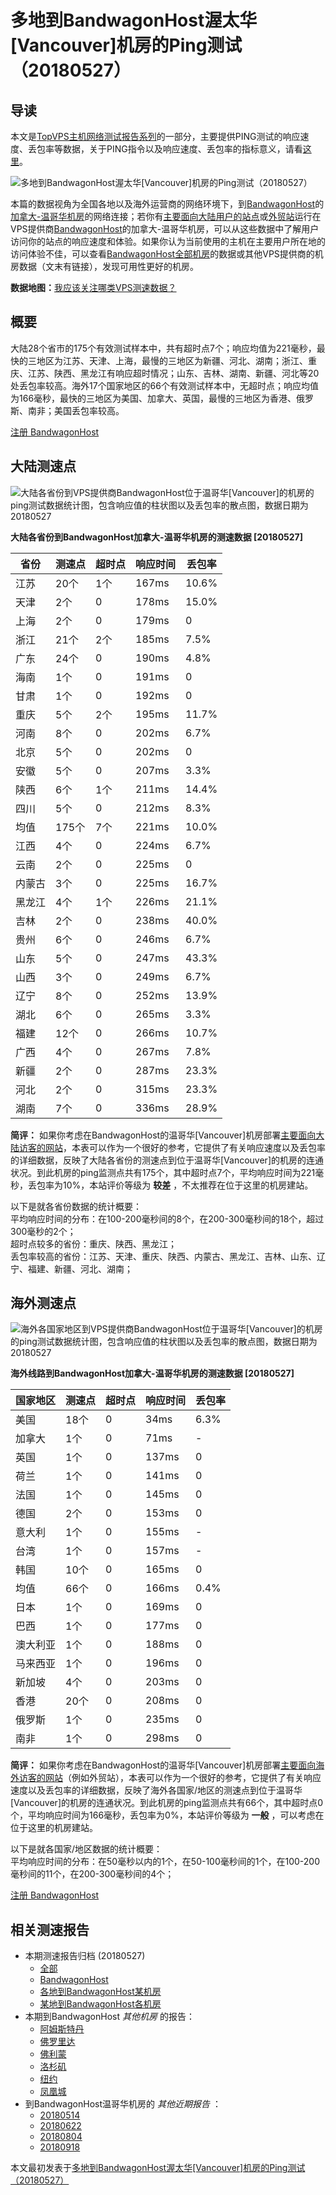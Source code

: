 #  多地到BandwagonHost渥太华[Vancouver]机房的Ping测试（20180527） 

## 导读

本文是[TopVPS主机网络测试报告系列](https://vps123.top/pingtest)的一部分，主要提供PING测试的响应速度、丢包率等数据，关于PING指令以及响应速度、丢包率的指标意义，请看[这里](https://vps123.top/what-is-ping.html)。

![多地到BandwagonHost渥太华\[Vancouver\]机房的Ping测试（20180527）](/images/thumbnails/to_bwg_Vancouver.png)

本篇的数据视角为全国各地以及海外运营商的网络环境下，到[BandwagonHost](https://vps123.top/go/bwg)的[加拿大-温哥华机房](https://vps123.top/bandwagon-facilities.html#vancouver)的网络连接；若你有[主要面向大陆用户的站点](https://vps123.top/website-for-mainland-users.html)或[外贸站](https://vps123.top/website-for-internation-trade.html)运行在VPS提供商[BandwagonHost](https://vps123.top/go/bwg)的加拿大-温哥华机房，可以从这些数据中了解用户访问你的站点的响应速度和体验。如果你认为当前使用的主机在主要用户所在地的访问体验不佳，可以查看[BandwagonHost全部机房](/bandwagon/isp/china/20180527-bandwagon-isp-china.md)的数据或其他VPS提供商的机房数据（文末有链接），发现可用性更好的机房。

**数据地图：**[我应该关注哪类VPS测速数据？](https://vps123.top/find-pingtest-data-you-need.html)

## 概要

大陆28个省市的175个有效测试样本中，共有超时点7个；响应均值为221毫秒，最快的三地区为江苏、天津、上海，最慢的三地区为新疆、河北、湖南；浙江、重庆、江苏、陕西、黑龙江有响应超时情况；山东、吉林、湖南、新疆、河北等20处丢包率较高。海外17个国家地区的66个有效测试样本中，无超时点；响应均值为166毫秒，最快的三地区为美国、加拿大、英国，最慢的三地区为香港、俄罗斯、南非；美国丢包率较高。

[注册 BandwagonHost](https://vps123.top/go/bwg/_btn1)

## 大陆测速点

![大陆各省份到VPS提供商BandwagonHost位于温哥华\[Vancouver\]的机房的ping测试数据统计图，包含响应值的柱状图以及丢包率的散点图，数据日期为20180527](/images/pingtests/bwg_20180527/plot_idc_bwg_canada-vancouver_20180527_mainland.png)

**大陆各省份到BandwagonHost加拿大-温哥华机房的测速数据 [20180527]**

省份 | 测速点 | 超时点 | 响应时间 | 丢包率  
---|---|---|---|---  
江苏 | 20个 | 1个 | 167ms | 10.6%  
天津 | 2个 | 0 | 178ms | 15.0%  
上海 | 2个 | 0 | 179ms | 0  
浙江 | 21个 | 2个 | 185ms | 7.5%  
广东 | 24个 | 0 | 190ms | 4.8%  
海南 | 1个 | 0 | 191ms | 0  
甘肃 | 1个 | 0 | 192ms | 0  
重庆 | 5个 | 2个 | 195ms | 11.7%  
河南 | 8个 | 0 | 202ms | 6.7%  
北京 | 5个 | 0 | 202ms | 0  
安徽 | 5个 | 0 | 207ms | 3.3%  
陕西 | 6个 | 1个 | 211ms | 14.4%  
四川 | 5个 | 0 | 212ms | 8.3%  
均值 | 175个 | 7个 | 221ms | 10.0%  
江西 | 4个 | 0 | 224ms | 6.7%  
云南 | 2个 | 0 | 225ms | 0  
内蒙古 | 3个 | 0 | 225ms | 16.7%  
黑龙江 | 4个 | 1个 | 226ms | 21.1%  
吉林 | 2个 | 0 | 238ms | 40.0%  
贵州 | 6个 | 0 | 246ms | 6.7%  
山东 | 5个 | 0 | 247ms | 43.3%  
山西 | 3个 | 0 | 249ms | 6.7%  
辽宁 | 8个 | 0 | 252ms | 13.9%  
湖北 | 6个 | 0 | 265ms | 3.3%  
福建 | 12个 | 0 | 266ms | 10.7%  
广西 | 4个 | 0 | 267ms | 7.8%  
新疆 | 2个 | 0 | 287ms | 23.3%  
河北 | 2个 | 0 | 315ms | 23.3%  
湖南 | 7个 | 0 | 336ms | 28.9%  
  
**简评：** 如果你考虑在BandwagonHost的温哥华[Vancouver]机房部署[主要面向大陆访客的网站](website-for-mainland-users.html)，本表可以作为一个很好的参考，它提供了有关响应速度以及丢包率的详细数据，反映了大陆各省份的测速点到位于温哥华[Vancouver]的机房的连通状况。到此机房的ping监测点共有175个，其中超时点7个，平均响应时间为221毫秒，丢包率为10%，本站评价等级为 **较差** ，不太推荐在位于这里的机房建站。

以下是就各省份数据的统计概要：  
平均响应时间的分布：在100-200毫秒间的8个，在200-300毫秒间的18个，超过300毫秒的2个；  
超时点较多的省份：重庆、陕西、黑龙江；  
丢包率较高的省份：江苏、天津、重庆、陕西、内蒙古、黑龙江、吉林、山东、辽宁、福建、新疆、河北、湖南；

## 海外测速点

![海外各国家地区到VPS提供商BandwagonHost位于温哥华\[Vancouver\]的机房的ping测试数据统计图，包含响应值的柱状图以及丢包率的散点图，数据日期为20180527](/images/pingtests/bwg_20180527/plot_idc_bwg_canada-vancouver_20180527_overseas.png)

**海外线路到BandwagonHost加拿大-温哥华机房的测速数据 [20180527]**

国家地区 | 测速点 | 超时点 | 响应时间 | 丢包率  
---|---|---|---|---  
美国 | 18个 | 0 | 34ms | 6.3%  
加拿大 | 1个 | 0 | 71ms | -  
英国 | 1个 | 0 | 137ms | 0  
荷兰 | 1个 | 0 | 141ms | 0  
法国 | 1个 | 0 | 145ms | 0  
德国 | 2个 | 0 | 153ms | 0  
意大利 | 1个 | 0 | 155ms | -  
台湾 | 1个 | 0 | 157ms | -  
韩国 | 10个 | 0 | 165ms | 0  
均值 | 66个 | 0 | 166ms | 0.4%  
日本 | 1个 | 0 | 169ms | 0  
巴西 | 1个 | 0 | 177ms | 0  
澳大利亚 | 1个 | 0 | 188ms | 0  
马来西亚 | 1个 | 0 | 196ms | 0  
新加坡 | 4个 | 0 | 203ms | 0  
香港 | 20个 | 0 | 208ms | 0  
俄罗斯 | 1个 | 0 | 235ms | 0  
南非 | 1个 | 0 | 298ms | 0  
  
**简评：** 如果你考虑在BandwagonHost的温哥华[Vancouver]机房部署[主要面向海外访客的网站](https://vps123.top/website-for-internation-trade.html)（例如外贸站），本表可以作为一个很好的参考，它提供了有关响应速度以及丢包率的详细数据，反映了海外各国家/地区的测速点到位于温哥华[Vancouver]的机房的连通状况。到此机房的ping监测点共有66个，其中超时点0个，平均响应时间为166毫秒，丢包率为0%，本站评价等级为 **一般** ，可以考虑在位于这里的机房建站。

以下是就各国家/地区数据的统计概要：  
平均响应时间的分布：在50毫秒以内的1个，在50-100毫秒间的1个，在100-200毫秒间的11个，在200-300毫秒间的4个；

[注册 BandwagonHost](https://vps123.top/go/bwg/_btn2)

## 相关测速报告

  * 本期测速报告归档 (20180527) 
    * [全部](https://vps123.top/pingtests/20180527 "本期各VPS提供商全部测速报告")
    * [BandwagonHost](https://vps123.top/pingtests/idc-bandwagon/20180527 "本期BandwagonHost的全部测速报告")
    * [各地到BandwagonHost某机房](https://vps123.top/pingtests/idc-bandwagon/isp-global/20180527 "以BandwagonHost某机房为关注对象的视角，横向比较大陆各省份、海外各国家地区")
    * [某地到BandwagonHost各机房](https://vps123.top/pingtests/idc-bandwagon/facility-all/20180527 "以大陆某省份为关注对象的视角，横向比较BandwagonHost各机房")
  * 本期到BandwagonHost _其他机房_ 的报告： 
    * [阿姆斯特丹](/bandwagon/idc/amsterdam/20180527-bandwagon-idc-amsterdam.md "多地到BandwagonHost阿姆斯特丹机房的Ping测试 20180527")
    * [佛罗里达](/bandwagon/idc/florida/20180527-bandwagon-idc-florida.md "多地到BandwagonHost佛罗里达机房的Ping测试 20180527")
    * [佛利蒙](/bandwagon/idc/fremont/20180527-bandwagon-idc-fremont.md "多地到BandwagonHost佛利蒙机房的Ping测试 20180527")
    * [洛杉矶](/bandwagon/idc/losangeles/20180527-bandwagon-idc-losangeles.md "多地到BandwagonHost洛杉矶机房的Ping测试 20180527")
    * [纽约](/bandwagon/idc/newyork/20180527-bandwagon-idc-newyork.md "多地到BandwagonHost纽约机房的Ping测试 20180527")
    * [凤凰城](/bandwagon/idc/phoenix/20180527-bandwagon-idc-phoenix.md "多地到BandwagonHost凤凰城机房的Ping测试 20180527")
  * 到BandwagonHost温哥华机房的 _其他近期报告_ ： 
    * [20180514](/bandwagon/idc/vancouver/20180514-bandwagon-idc-vancouver.md "多地到BandwagonHost温哥华机房的Ping测试 20180514")
    * [20180622](/bandwagon/idc/vancouver/20180622-bandwagon-idc-vancouver.md "多地到BandwagonHost温哥华机房的Ping测试 20180622")
    * [20180804](/bandwagon/idc/vancouver/20180804-bandwagon-idc-vancouver.md "多地到BandwagonHost温哥华机房的Ping测试 20180804")
    * [20180918](/bandwagon/idc/vancouver/20180918-bandwagon-idc-vancouver.md "多地到BandwagonHost温哥华机房的Ping测试 20180918")



本文最初发表于[多地到BandwagonHost渥太华[Vancouver]机房的Ping测试（20180527）](https://vps123.top/pingtest/20180527-bandwagon-idc-vancouver.html)
